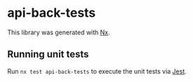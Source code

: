 # api-back-tests

This library was generated with [Nx](https://nx.dev).

## Running unit tests

Run `nx test api-back-tests` to execute the unit tests via [Jest](https://jestjs.io).
